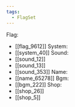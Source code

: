 ```yaml
---
tags:
  - FlagSet
---
```

Flag:
- [[flag_9612]]
System:
- [[system_40]]
Sound:
- [[sound_12]]
- [[sound_13]]
- [[sound_353]]
Name:
- [[name_65278]]
Bgm:
- [[bgm_222]]
Shop:
- [[shop_26]]
- [[shop_5]]
